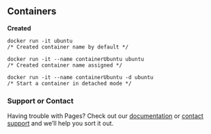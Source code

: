 ## Containers

**Created**
```docker
docker run -it ubuntu
/* Created container name by default */

docker run -it --name containerUbuntu ubuntu
/* Created container name assigned */

docker run -it --name containerUbuntu -d ubuntu
/* Start a container in detached mode */
```

### Support or Contact

Having trouble with Pages? Check out our [documentation](https://help.github.com/categories/github-pages-basics/) or [contact support](https://github.com/contact) and we’ll help you sort it out.
